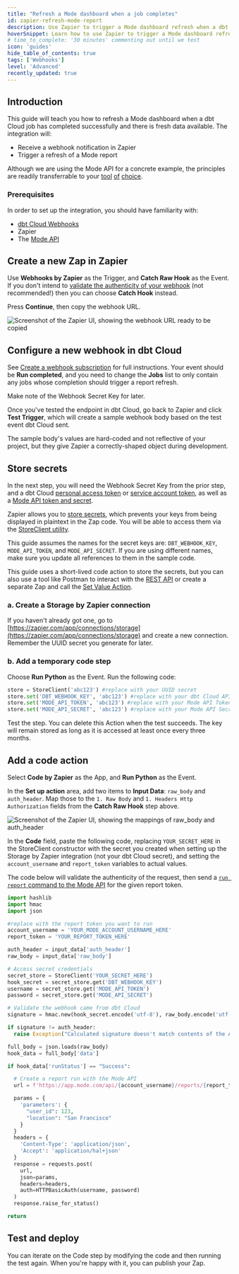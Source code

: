 ```yaml
---
title: "Refresh a Mode dashboard when a job completes"
id: zapier-refresh-mode-report
description: Use Zapier to trigger a Mode dashboard refresh when a dbt Cloud job completes.
hoverSnippet: Learn how to use Zapier to trigger a Mode dashboard refresh when a dbt Cloud job completes.
# time_to_complete: '30 minutes' commenting out until we test
icon: 'guides'
hide_table_of_contents: true
tags: ['Webhooks']
level: 'Advanced'
recently_updated: true
---
```


<div style={{maxWidth: '900px'}}>

## Introduction

This guide will teach you how to refresh a Mode dashboard when a dbt Cloud job has completed successfully and there is fresh data available. The integration will:

 - Receive a webhook notification in Zapier
 - Trigger a refresh of a Mode report

Although we are using the Mode API for a concrete example, the principles are readily transferrable to your [tool](https://learn.hex.tech/docs/develop-logic/hex-api/api-reference#operation/RunProject) [of](https://learn.microsoft.com/en-us/rest/api/power-bi/datasets/refresh-dataset) [choice](https://help.tableau.com/current/api/rest_api/en-us/REST/rest_api_ref.htm#update_workbook_now). 

### Prerequisites

In order to set up the integration, you should have familiarity with:
- [dbt Cloud Webhooks](/docs/deploy/webhooks)
- Zapier
- The [Mode API](https://mode.com/developer/api-reference/introduction/)

## Create a new Zap in Zapier
Use **Webhooks by Zapier** as the Trigger, and **Catch Raw Hook** as the Event. If you don't intend to [validate the authenticity of your webhook](/docs/deploy/webhooks#validate-a-webhook) (not recommended!) then you can choose **Catch Hook** instead. 

Press **Continue**, then copy the webhook URL. 

![Screenshot of the Zapier UI, showing the webhook URL ready to be copied](/img/guides/orchestration/webhooks/zapier-common/catch-raw-hook.png)

## Configure a new webhook in dbt Cloud
See [Create a webhook subscription](/docs/deploy/webhooks#create-a-webhook-subscription) for full instructions. Your event should be **Run completed**, and you need to change the **Jobs** list to only contain any jobs whose completion should trigger a report refresh.

Make note of the Webhook Secret Key for later.

Once you've tested the endpoint in dbt Cloud, go back to Zapier and click **Test Trigger**, which will create a sample webhook body based on the test event dbt Cloud sent.

The sample body's values are hard-coded and not reflective of your project, but they give Zapier a correctly-shaped object during development. 

## Store secrets 
In the next step, you will need the Webhook Secret Key from the prior step, and a dbt Cloud [personal access token](https://docs.getdbt.com/docs/dbt-cloud-apis/user-tokens) or [service account token](https://docs.getdbt.com/docs/dbt-cloud-apis/service-tokens), as well as a [Mode API token and secret](https://mode.com/developer/api-reference/authentication/). 

Zapier allows you to [store secrets](https://help.zapier.com/hc/en-us/articles/8496293271053-Save-and-retrieve-data-from-Zaps), which prevents your keys from being displayed in plaintext in the Zap code. You will be able to access them via the [StoreClient utility](https://help.zapier.com/hc/en-us/articles/8496293969549-Store-data-from-code-steps-with-StoreClient).

This guide assumes the names for the secret keys are: `DBT_WEBHOOK_KEY`, `MODE_API_TOKEN`, and `MODE_API_SECRET`. If you are using different names, make sure you update all references to them in the sample code.

This guide uses a short-lived code action to store the secrets, but you can also use a tool like Postman to interact with the [REST API](https://store.zapier.com/) or create a separate Zap and call the [Set Value Action](https://help.zapier.com/hc/en-us/articles/8496293271053-Save-and-retrieve-data-from-Zaps#3-set-a-value-in-your-store-0-3).

### a. Create a Storage by Zapier connection
If you haven't already got one, go to [https://zapier.com/app/connections/storage](https://zapier.com/app/connections/storage) and create a new connection. Remember the UUID secret you generate for later. 

### b. Add a temporary code step
Choose **Run Python** as the Event. Run the following code: 
```python 
store = StoreClient('abc123') #replace with your UUID secret
store.set('DBT_WEBHOOK_KEY', 'abc123') #replace with your dbt Cloud API token
store.set('MODE_API_TOKEN', 'abc123') #replace with your Mode API Token
store.set('MODE_API_SECRET', 'abc123') #replace with your Mode API Secret
```
Test the step. You can delete this Action when the test succeeds. The key will remain stored as long as it is accessed at least once every three months.

## Add a code action
Select **Code by Zapier** as the App, and **Run Python** as the Event. 

In the **Set up action** area, add two items to **Input Data**: `raw_body` and `auth_header`. Map those to the `1. Raw Body` and `1. Headers Http Authorization` fields from the **Catch Raw Hook** step above.

![Screenshot of the Zapier UI, showing the mappings of raw_body and auth_header](/img/guides/orchestration/webhooks/zapier-common/run-python.png)

In the **Code** field, paste the following code, replacing `YOUR_SECRET_HERE` in the StoreClient constructor with the secret you created when setting up the Storage by Zapier integration (not your dbt Cloud secret), and setting the `account_username` and `report_token` variables to actual values.

The code below will validate the authenticity of the request, then send a [`run report` command to the Mode API](https://mode.com/developer/api-reference/analytics/report-runs/#runReport) for the given report token.

```python
import hashlib
import hmac
import json

#replace with the report token you want to run
account_username = 'YOUR_MODE_ACCOUNT_USERNAME_HERE'
report_token = 'YOUR_REPORT_TOKEN_HERE'

auth_header = input_data['auth_header']
raw_body = input_data['raw_body']

# Access secret credentials
secret_store = StoreClient('YOUR_SECRET_HERE')
hook_secret = secret_store.get('DBT_WEBHOOK_KEY')
username = secret_store.get('MODE_API_TOKEN')
password = secret_store.get('MODE_API_SECRET')

# Validate the webhook came from dbt Cloud
signature = hmac.new(hook_secret.encode('utf-8'), raw_body.encode('utf-8'), hashlib.sha256).hexdigest()

if signature != auth_header:
  raise Exception("Calculated signature doesn't match contents of the Authorization header. This webhook may not have been sent from dbt Cloud.")

full_body = json.loads(raw_body)
hook_data = full_body['data'] 

if hook_data['runStatus'] == "Success":

  # Create a report run with the Mode API
  url = f'https://app.mode.com/api/{account_username}/reports/{report_token}/run'

  params = {
    'parameters': {
      "user_id": 123, 
      "location": "San Francisco"
    } 
  }
  headers = {
    'Content-Type': 'application/json',
    'Accept': 'application/hal+json'
  }
  response = requests.post(
    url, 
    json=params, 
    headers=headers, 
    auth=HTTPBasicAuth(username, password)
  )
  response.raise_for_status()

return
```

## Test and deploy
You can iterate on the Code step by modifying the code and then running the test again. When you're happy with it, you can publish your Zap.

</div>
